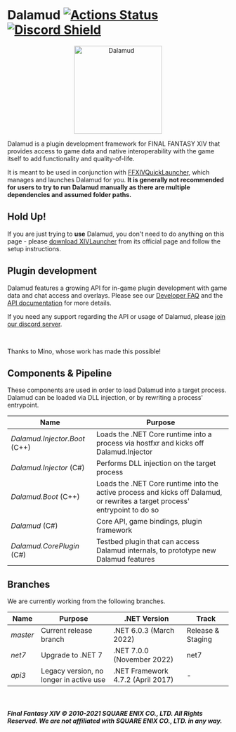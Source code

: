 # Dalamud  [![Actions Status](https://github.com/goatcorp/Dalamud/workflows/Build%20Dalamud/badge.svg)](https://github.com/goatcorp/Dalamud/actions) [![Discord Shield](https://discordapp.com/api/guilds/581875019861328007/widget.png?style=shield)](https://discord.gg/3NMcUV5)

<p align="center">
  <img src="https://raw.githubusercontent.com/goatcorp/DalamudAssets/master/UIRes/logo.png" alt="Dalamud" width="200"/>
</p>

Dalamud is a plugin development framework for FINAL FANTASY XIV that provides access to game data and native interoperability with the game itself to add functionality and quality-of-life.

It is meant to be used in conjunction with [FFXIVQuickLauncher](https://github.com/goatcorp/FFXIVQuickLauncher), which manages and launches Dalamud for you. __It is generally not recommended for users to try to run Dalamud manually as there are multiple dependencies and assumed folder paths.__

## Hold Up!
If you are just trying to **use** Dalamud, you don't need to do anything on this page - please [download XIVLauncher](https://goatcorp.github.io/) from its official page and follow the setup instructions.

## Plugin development
Dalamud features a growing API for in-game plugin development with game data and chat access and overlays.
Please see our [Developer FAQ](https://goatcorp.github.io/faq/development) and the [API documentation](https://goatcorp.github.io/Dalamud/api/index.html) for more details.

If you need any support regarding the API or usage of Dalamud, please [join our discord server](https://discord.gg/3NMcUV5).

<br>

Thanks to Mino, whose work has made this possible!

## Components & Pipeline

These components are used in order to load Dalamud into a target process.
Dalamud can be loaded via DLL injection, or by rewriting a process' entrypoint.

| Name | Purpose |
|---|---|
| *Dalamud.Injector.Boot* (C++) | Loads the .NET Core runtime into a process via hostfxr and kicks off Dalamud.Injector |
| *Dalamud.Injector* (C#) | Performs DLL injection on the target process |
| *Dalamud.Boot* (C++) | Loads the .NET Core runtime into the active process and kicks off Dalamud, or rewrites a target process' entrypoint to do so |
| *Dalamud* (C#) | Core API, game bindings, plugin framework |
| *Dalamud.CorePlugin* (C#) | Testbed plugin that can access Dalamud internals, to prototype new Dalamud features |

## Branches

We are currently working from the following branches.

| Name | Purpose | .NET Version | Track |
|---|---|---|---|
| *master* | Current release branch | .NET 6.0.3 (March 2022) | Release & Staging |
| *net7* | Upgrade to .NET 7 | .NET 7.0.0 (November 2022) | net7 |
| *api3* | Legacy version, no longer in active use | .NET Framework 4.7.2 (April 2017) | - |

<br>

##### Final Fantasy XIV © 2010-2021 SQUARE ENIX CO., LTD. All Rights Reserved. We are not affiliated with SQUARE ENIX CO., LTD. in any way.
